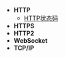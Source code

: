 * **HTTP**
  * [HTTP状态码](/network/http-status/)
* **HTTPS**
* **HTTP2**
* **WebSocket**
* **TCP/IP**